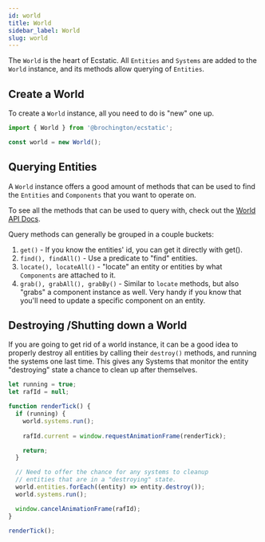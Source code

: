 ```yaml
---
id: world
title: World
sidebar_label: World
slug: world
---
```


The `World` is the heart of Ecstatic. All `Entities` and `Systems` are added to the `World` instance, and its methods allow querying of `Entities`.

## Create a World

To create a `World` instance, all you need to do is "new" one up.

```typescript
import { World } from '@brochington/ecstatic';

const world = new World();
```

## Querying Entities

A `World` instance offers a good amount of methods that can be used to find the `Entities` and `Components` that you want to operate on. 

To see all the methods that can be used to query with, check out the [World API Docs](https://brochington.github.io/ecstatic/classes/world.default.html). 

Query methods can generally be grouped in a couple buckets:

1. `get()` - If you know the entities' id, you can get it directly with get().
2. `find(), findAll()` - Use a predicate to "find" entities.
3. `locate(), locateAll()` - "locate" an entity or entities by what `Components` are attached to it. 
4. `grab(), grabAll(), grabBy()` - Similar to `locate` methods, but also "grabs" a component instance as well. Very handy if you know that you'll need to update a specific component on an entity.

## Destroying /Shutting down a World

If you are going to get rid of a world instance, it can be a good idea to properly destroy all entities by calling their `destroy()` methods, and running the systems one last time. This gives any Systems that monitor the entity "destroying" state a chance to clean up after themselves.

```typescript
let running = true;
let rafId = null;

function renderTick() {
  if (running) {
    world.systems.run();
  
    rafId.current = window.requestAnimationFrame(renderTick);

    return;
  }

  // Need to offer the chance for any systems to cleanup
  // entities that are in a "destroying" state.
  world.entities.forEach((entity) => entity.destroy());
  world.systems.run();

  window.cancelAnimationFrame(rafId);
}

renderTick();
```